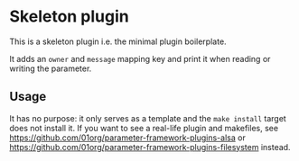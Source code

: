 # Skeleton plugin

This is a skeleton plugin i.e. the minimal plugin boilerplate.

It adds an `owner` and `message` mapping key and print it when reading or
writing the parameter.

## Usage

It has no purpose: it only serves as a template and the `make install` target
does not install it.  If you want to see a real-life plugin and makefiles, see
<https://github.com/01org/parameter-framework-plugins-alsa>  or
<https://github.com/01org/parameter-framework-plugins-filesystem> instead.
